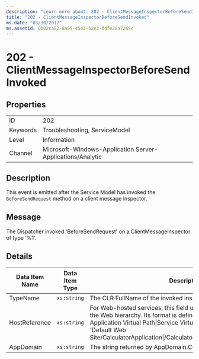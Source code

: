 ```yaml
---
description: "Learn more about: 202 - ClientMessageInspectorBeforeSendInvoked"
title: "202 - ClientMessageInspectorBeforeSendInvoked"
ms.date: "03/30/2017"
ms.assetid: 0b02ca82-8a55-45e3-b2e2-ddfe28a7269c
---
```

# 202 - ClientMessageInspectorBeforeSendInvoked

## Properties  
  
|||  
|-|-|  
|ID|202|  
|Keywords|Troubleshooting, ServiceModel|  
|Level|Information|  
|Channel|Microsoft-Windows-Application Server-Applications/Analytic|  
  
## Description  

 This event is emitted after the Service Model has invoked the `BeforeSendRequest` method on a client message inspector.  
  
## Message  

 The Dispatcher invoked 'BeforeSendRequest' on a ClientMessageInspector of type  '%1'.  
  
## Details  
  
|Data Item Name|Data Item Type|Description|  
|--------------------|--------------------|-----------------|  
|TypeName|`xs:string`|The CLR FullName of the invoked inspector's type.|  
|HostReference|`xs:string`|For Web-hosted services, this field uniquely identifies the service in the Web hierarchy. Its format is defined as 'Web Site Name Application Virtual Path&#124;Service Virtual Path&#124;ServiceName'. Example: 'Default Web Site/CalculatorApplication&#124;/CalculatorService.svc&#124;CalculatorService'.|  
|AppDomain|`xs:string`|The string returned by AppDomain.CurrentDomain.FriendlyName.|
